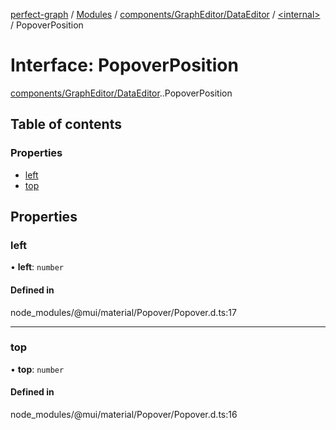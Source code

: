 [perfect-graph](../README.md) / [Modules](../modules.md) / [components/GraphEditor/DataEditor](../modules/components_GraphEditor_DataEditor.md) / [<internal\>](../modules/components_GraphEditor_DataEditor._internal_.md) / PopoverPosition

# Interface: PopoverPosition

[components/GraphEditor/DataEditor](../modules/components_GraphEditor_DataEditor.md).[<internal>](../modules/components_GraphEditor_DataEditor._internal_.md).PopoverPosition

## Table of contents

### Properties

- [left](components_GraphEditor_DataEditor._internal_.PopoverPosition.md#left)
- [top](components_GraphEditor_DataEditor._internal_.PopoverPosition.md#top)

## Properties

### left

• **left**: `number`

#### Defined in

node_modules/@mui/material/Popover/Popover.d.ts:17

___

### top

• **top**: `number`

#### Defined in

node_modules/@mui/material/Popover/Popover.d.ts:16

